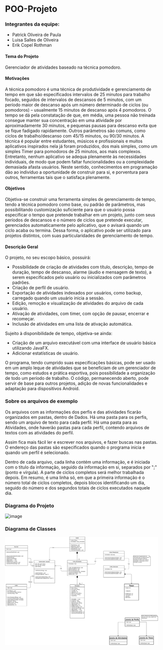 # POO-Projeto


### Integrantes da equipe:

- Patrick Oliveira de Paula
- Luisa Salles de Oliveira
- Erik Copel Rothman

#### Tema do Projeto
Gerenciador de atividades baseado na técnica pomodoro.

#### Motivações
A técnica pomodoro é uma técnica de produtividade e gerenciamento de tempo em que são especificados intervalos de 25 minutos para trabalho focado, seguidos de intervalos de descansos de 5 minutos, com um período maior de descanso após um número determinado de ciclos (ou pomodoros) – usualmente 15 minutos de descanso após 4 pomodoros. O tempo se dá pela constatação de que, em média, uma pessoa não treinada consegue manter sua concentração em uma atividade por aproximadamente 30 minutos, e pequenas pausas para descanso evita que se fique fadigado rapidamente. Outros parâmetros são comuns, como ciclos de trabalho/descanso com 45/15 minutos, ou 90/30 minutos.
A técnica é popular entre estudantes, músicos e profissionais e muitos aplicativos inspirados nela já foram produzidos, dos mais simples, como um simples Timer para pomodoros de 25 minutos, aos mais complexos. Entretanto, nenhum aplicativo se adequa plenamente às necessidades individuais, de modo que podem faltar funcionalidades ou a complexidade demasiada afasta usuários. Neste sentido, conhecimentos em programação dão ao indivíduo a oportunidade de construir para si, e porventura para outros, ferramentas tais que o satisfaça plenamente.


#### Objetivos
Objetiva-se construir uma ferramenta simples de gerenciamento de tempo, tendo a técnica pomodoro como base, ou padrão de parâmetros, mas possibilitando customização suficiente para que o usuário possa especificar o tempo que pretende trabalhar em um projeto, junto com seus períodos de descansos e o número de ciclos que pretende executar, gerenciados automaticamente pelo aplicativo, que o avisará quando um ciclo acaba ou termina. Dessa forma, o aplicativo pode ser utilizado para projetos distintos, com suas particularidades de gerenciamento de tempo.

#### Descrição Geral
O projeto, no seu escopo básico, possuirá:
- Possibilidade de criação de atividades com título, descrição, tempo de duração, tempo de descanso, alarme (áudio e mensagem de texto), a serem especificados pelo usuário ou inicializados com parâmetros padrões.
- Criação de perfil de usuário.
- Exportação de atividades indexados por usuários, como backup, carregado quando um usuário inicia a sessão.
- Edição, remoção e visualização de atividades do arquivo de cada usuário.
- Ativação de atividades, com timer, com opção de pausar, encerrar e recomeçar.
- Inclusão de atividades em uma lista de ativação automática.

Sujeito à disponibilidade de tempo, objetiva-se ainda: 
- Criação de um arquivo executável com uma interface de usuário básica utilizando JavaFX.
- Adicionar estatísticas de usuário. 

O programa, tendo cumprido suas especificações básicas, pode ser usado em um amplo leque de atividades que se beneficiam de um gerenciador de tempo, como estudos e prática esportiva, pois possibilidade a organização de todo um período de trabalho. O código, permanecendo aberto, pode servir de base para outros projetos, adição de novas funcionalidades e adaptação para dispositivos Android.


### Sobre os arquivos de exemplo

Os arquivos com as informações dos perfis e das atividades ficarão organizados em pastas, dentro de Dados. Há uma pasta para os perfis, sendo um arquivo de texto para cada perfil. Há uma pasta para as Atividades, onde haverão pastas para cada perfil, contendo arquivos de textos com as atividades do perfil.

Assim fica mais fácil ler e escrever nos arquivos, e fazer buscas nas pastas. O endereço das pastas são especificados quando o programa inicia e quando um perfil é selecionado.

Dentro de cada arquivo, cada linha contém uma informação, e é iniciada com o titulo da informação, seguido da informação em si, separados por ";" (ponto e vírgula). 
A parte de ciclos completos será melhor trabalhada depois. Em resumo, é uma linha só, em que a primeira informação é o número total de ciclos completos, depois blocos identificando um dia, seguido do número e dos segundos totais de ciclos executados naquele dia.

### Diagrama do Projeto

![image](https://user-images.githubusercontent.com/46543896/60388487-c1d98a80-9a88-11e9-94a3-1413170601c9.png)

### Diagrama de Classes
![image](https://raw.githubusercontent.com/ErikCopel/POO-Projeto/master/Diagrama%20de%20Classes.jpg)


